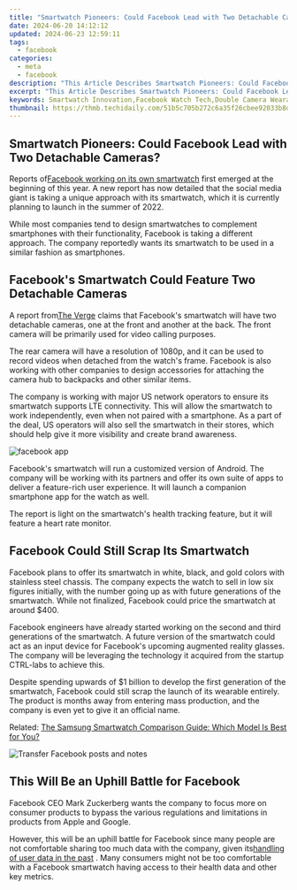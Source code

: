 ```yaml
---
title: "Smartwatch Pioneers: Could Facebook Lead with Two Detachable Cameras?"
date: 2024-06-20 14:12:12
updated: 2024-06-23 12:59:11
tags:
  - facebook
categories:
  - meta
  - facebook
description: "This Article Describes Smartwatch Pioneers: Could Facebook Lead with Two Detachable Cameras?"
excerpt: "This Article Describes Smartwatch Pioneers: Could Facebook Lead with Two Detachable Cameras?"
keywords: Smartwatch Innovation,Facebook Watch Tech,Double Camera Wearables,Social Media Smartwatches,Detachable Cam Devices,Pioneering Wear Tech,Facebook Camera Glass
thumbnail: https://thmb.techidaily.com/51b5c705b272c6a35f26cbee92033b8d25124b814164fccb1a1f598c30e520f7.jpg
---
```


## Smartwatch Pioneers: Could Facebook Lead with Two Detachable Cameras?

 Reports of[Facebook working on its own smartwatch](https://www.makeuseof.com/facebook-making-smartwatch/) first emerged at the beginning of this year. A new report has now detailed that the social media giant is taking a unique approach with its smartwatch, which it is currently planning to launch in the summer of 2022.

 While most companies tend to design smartwatches to complement smartphones with their functionality, Facebook is taking a different approach. The company reportedly wants its smartwatch to be used in a similar fashion as smartphones.

## Facebook's Smartwatch Could Feature Two Detachable Cameras

 A report from[The Verge](https://www.theverge.com/2021/6/9/22526266/facebook-smartwatch-two-cameras-heart-rate-monitor) claims that Facebook's smartwatch will have two detachable cameras, one at the front and another at the back. The front camera will be primarily used for video calling purposes.

 The rear camera will have a resolution of 1080p, and it can be used to record videos when detached from the watch's frame. Facebook is also working with other companies to design accessories for attaching the camera hub to backpacks and other similar items.

 The company is working with major US network operators to ensure its smartwatch supports LTE connectivity. This will allow the smartwatch to work independently, even when not paired with a smartphone. As a part of the deal, US operators will also sell the smartwatch in their stores, which should help give it more visibility and create brand awareness.

![facebook app](https://static1.makeuseofimages.com/wordpress/wp-content/uploads/2021/06/facebook-ui.jpg)

 Facebook's smartwatch will run a customized version of Android. The company will be working with its partners and offer its own suite of apps to deliver a feature-rich user experience. It will launch a companion smartphone app for the watch as well.

 The report is light on the smartwatch's health tracking feature, but it will feature a heart rate monitor.

## Facebook Could Still Scrap Its Smartwatch

 Facebook plans to offer its smartwatch in white, black, and gold colors with stainless steel chassis. The company expects the watch to sell in low six figures initially, with the number going up as with future generations of the smartwatch. While not finalized, Facebook could price the smartwatch at around $400.

 Facebook engineers have already started working on the second and third generations of the smartwatch. A future version of the smartwatch could act as an input device for Facebook's upcoming augmented reality glasses. The company will be leveraging the technology it acquired from the startup CTRL-labs to achieve this.

 Despite spending upwards of $1 billion to develop the first generation of the smartwatch, Facebook could still scrap the launch of its wearable entirely. The product is months away from entering mass production, and the company is even yet to give it an official name.

 Related: [The Samsung Smartwatch Comparison Guide: Which Model Is Best for You?](https://www.makeuseof.com/best-samsung-smartwatch/)

![Transfer Facebook posts and notes](https://static1.makeuseofimages.com/wordpress/wp-content/uploads/2021/04/transfer-posts-notes-facebook-featured.png)

## This Will Be an Uphill Battle for Facebook

 Facebook CEO Mark Zuckerberg wants the company to focus more on consumer products to bypass the various regulations and limitations in products from Apple and Google.

 However, this will be an uphill battle for Facebook since many people are not comfortable sharing too much data with the company, given its[handling of user data in the past](https://www.makeuseof.com/whatsapp-forces-share-data-with-facebook/) . Many consumers might not be too comfortable with a Facebook smartwatch having access to their health data and other key metrics.


<ins class="adsbygoogle"
     style="display:block"
     data-ad-format="autorelaxed"
     data-ad-client="ca-pub-7571918770474297"
     data-ad-slot="1223367746"></ins>



<ins class="adsbygoogle"
     style="display:block"
     data-ad-client="ca-pub-7571918770474297"
     data-ad-slot="8358498916"
     data-ad-format="auto"
     data-full-width-responsive="true"></ins>

